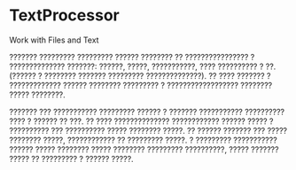 # TextProcessor
Work with Files and Text

??????? ????????? ????????? ?????? ???????? ?? ???????????????? ? ?????????????? ???????:
??????, ?????, ???????????, ???? ?????????? ? ??. (?????? ? ???????? ??????? ????????? ??????????????).
?? ???? ??????? ? ????????????? ?????? ???????? ????????? ? ?????????????????? ???????? ????? ????????.

??????? ??? ??????????? ????????? ?????? ? ??????? ??????????? ?????????? ???? ? ?????? ?? ???.
?? ???? ?????????????? ???????????? ?????? ????? ? ?????????? ??? ?????????? ????? ???????? ?????.
?? ?????? ??????? ??? ????? ???????? ?????, ???????????? ?? ????????? ?????.
? ????????? ??????????? ?????? ????? ???????? ????? ???????? ????????? ??????????,
????? ??????? ????? ?? ????????? ? ?????? ?????.
